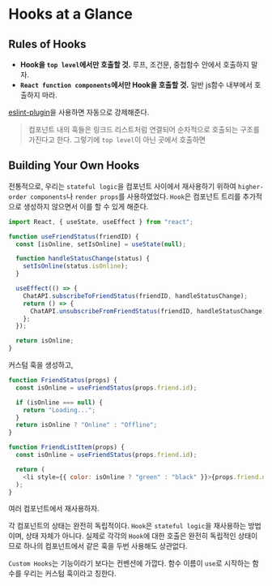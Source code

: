 # Hooks at a Glance

## Rules of Hooks

- **Hook을 `top level`에서만 호출할 것.** 루프, 조건문, 중첩함수 안에서 호출하지 말자.
- **`React function components`에서만 Hook을 호출할 것.** 일반 js함수 내부에서 호출하지 마라.

[eslint-plugin](https://www.npmjs.com/package/eslint-plugin-react-hooks)을 사용하면 자동으로 강제해준다.

> 컴포넌트 내의 훅들은 링크드 리스트처럼 연결되어 순차적으로 호출되는 구조를 가진다고 한다. 그렇기에 `top level`이 아닌 곳에서 호출하면

## Building Your Own Hooks

전통적으로, 우리는 `stateful logic`을 컴포넌트 사이에서 재사용하기 위하여 `higher-order components`나 `render props`를 사용하였었다. `Hook`은 컴포넌트 트리를 추가적으로 생성하지 않으면서 이를 할 수 있게 해준다.

```js
import React, { useState, useEffect } from "react";

function useFriendStatus(friendID) {
  const [isOnline, setIsOnline] = useState(null);

  function handleStatusChange(status) {
    setIsOnline(status.isOnline);
  }

  useEffect(() => {
    ChatAPI.subscribeToFriendStatus(friendID, handleStatusChange);
    return () => {
      ChatAPI.unsubscribeFromFriendStatus(friendID, handleStatusChange);
    };
  });

  return isOnline;
}
```

커스텀 훅을 생성하고,

```js
function FriendStatus(props) {
  const isOnline = useFriendStatus(props.friend.id);

  if (isOnline === null) {
    return "Loading...";
  }
  return isOnline ? "Online" : "Offline";
}

function FriendListItem(props) {
  const isOnline = useFriendStatus(props.friend.id);

  return (
    <li style={{ color: isOnline ? "green" : "black" }}>{props.friend.name}</li>
  );
}
```

여러 컴포넌트에서 재사용하자.

각 컴포넌트의 상태는 완전히 독립적이다. `Hook`은 `stateful logic`을 재사용하는 방법이며, 상태 자체가 아니다. 실제로 각각의 `Hook`에 대한 호출은 완전히 독립적인 상태이므로 하나의 컴포넌트에서 같은 훅을 두번 사용해도 상관없다.

`Custom Hooks`는 기능이라기 보다는 컨벤션에 가깝다. 함수 이름이 `use`로 시작하는 함수를 우리는 커스텀 훅이라고 칭한다.
